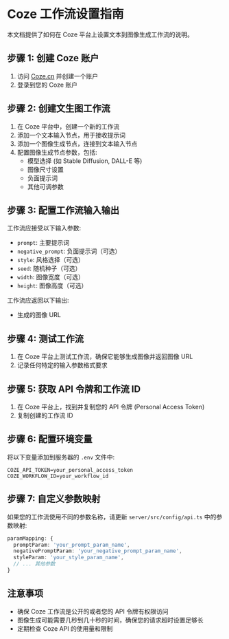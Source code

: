 # Coze 工作流设置指南

本文档提供了如何在 Coze 平台上设置文本到图像生成工作流的说明。

## 步骤 1: 创建 Coze 账户

1. 访问 [Coze.cn](https://coze.cn/) 并创建一个账户
2. 登录到您的 Coze 账户

## 步骤 2: 创建文生图工作流

1. 在 Coze 平台中，创建一个新的工作流
2. 添加一个文本输入节点，用于接收提示词
3. 添加一个图像生成节点，连接到文本输入节点
4. 配置图像生成节点参数，包括:
   - 模型选择 (如 Stable Diffusion, DALL-E 等)
   - 图像尺寸设置
   - 负面提示词
   - 其他可调参数

## 步骤 3: 配置工作流输入输出

工作流应接受以下输入参数:
- `prompt`: 主要提示词
- `negative_prompt`: 负面提示词（可选）
- `style`: 风格选择（可选）
- `seed`: 随机种子（可选）
- `width`: 图像宽度（可选）
- `height`: 图像高度（可选）

工作流应返回以下输出:
- 生成的图像 URL

## 步骤 4: 测试工作流

1. 在 Coze 平台上测试工作流，确保它能够生成图像并返回图像 URL
2. 记录任何特定的输入参数格式要求

## 步骤 5: 获取 API 令牌和工作流 ID

1. 在 Coze 平台上，找到并复制您的 API 令牌 (Personal Access Token)
2. 复制创建的工作流 ID

## 步骤 6: 配置环境变量

将以下变量添加到服务器的 `.env` 文件中:

```
COZE_API_TOKEN=your_personal_access_token
COZE_WORKFLOW_ID=your_workflow_id
```

## 步骤 7: 自定义参数映射

如果您的工作流使用不同的参数名称，请更新 `server/src/config/api.ts` 中的参数映射:

```typescript
paramMapping: {
  promptParam: 'your_prompt_param_name',
  negativePromptParam: 'your_negative_prompt_param_name',
  styleParam: 'your_style_param_name',
  // ... 其他参数
}
```

## 注意事项

- 确保 Coze 工作流是公开的或者您的 API 令牌有权限访问
- 图像生成可能需要几秒到几十秒的时间，确保您的请求超时设置足够长
- 定期检查 Coze API 的使用量和限制 